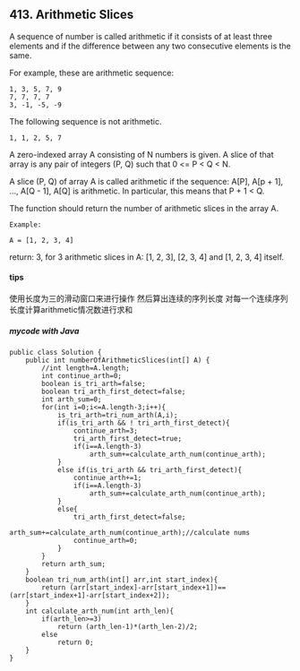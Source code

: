 ## 413. Arithmetic Slices
A sequence of number is called arithmetic if it consists of at least three elements and if the difference between any two consecutive elements is the same.

For example, these are arithmetic sequence:


```
1, 3, 5, 7, 9
7, 7, 7, 7
3, -1, -5, -9
```

The following sequence is not arithmetic.


```
1, 1, 2, 5, 7
```


A zero-indexed array A consisting of N numbers is given. A slice of that array is any pair of integers (P, Q) such that 0 <= P < Q < N.

A slice (P, Q) of array A is called arithmetic if the sequence:
A[P], A[p + 1], ..., A[Q - 1], A[Q] is arithmetic. In particular, this means that P + 1 < Q.

The function should return the number of arithmetic slices in the array A.



```
Example:

A = [1, 2, 3, 4]
```


return: 3, for 3 arithmetic slices in A: [1, 2, 3], [2, 3, 4] and [1, 2, 3, 4] itself.

#### tips
使用长度为三的滑动窗口来进行操作 然后算出连续的序列长度 对每一个连续序列长度计算arithmetic情况数进行求和
##### mycode with Java
```
public class Solution {
    public int numberOfArithmeticSlices(int[] A) {
        //int length=A.length;
        int continue_arth=0;
        boolean is_tri_arth=false;
        boolean tri_arth_first_detect=false;
        int arth_sum=0;
        for(int i=0;i<=A.length-3;i++){
            is_tri_arth=tri_num_arth(A,i);
            if(is_tri_arth && ! tri_arth_first_detect){
                continue_arth=3;
                tri_arth_first_detect=true;
                if(i==A.length-3)
                    arth_sum+=calculate_arth_num(continue_arth);
            }
            else if(is_tri_arth && tri_arth_first_detect){
                continue_arth+=1;
                if(i==A.length-3)
                    arth_sum+=calculate_arth_num(continue_arth);
            }
            else{
                tri_arth_first_detect=false;
                arth_sum+=calculate_arth_num(continue_arth);//calculate nums
                continue_arth=0;
            }
        }
        return arth_sum;
    }
    boolean tri_num_arth(int[] arr,int start_index){
        return (arr[start_index]-arr[start_index+1])==(arr[start_index+1]-arr[start_index+2]);
    }
    int calculate_arth_num(int arth_len){
        if(arth_len>=3)
            return (arth_len-1)*(arth_len-2)/2;
        else
            return 0;
    }
}
```
